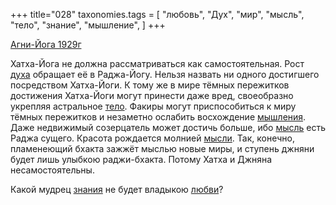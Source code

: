 +++
title="028"
taxonomies.tags = [
 "любовь",
 "Дух",
 "мир",
 "мысль",
 "тело",
 "знание",
 "мышление",
]
+++

[Агни-Йога 1929г](/agni/1929)

Хатха-Йога не должна рассматриваться как самостоятельная. Рост [духа](/tags/Дух) обращает её в Раджа-Йогу. Нельзя назвать ни одного достигшего посредством Хатха-Йоги. К тому же в мире тёмных пережитков достижения Хатха-Йоги могут принести даже вред, своеобразно укрепляя астральное [тело](/tags/тело). Факиры могут приспособиться к миру тёмных пережитков и незаметно ослабить восхождение [мышления](/tags/мышление). Даже недвижимый созерцатель может достичь больше, ибо [мысль](/tags/мысль) есть Раджа сущего. Красота рождается молнией [мысли](/tags/мысль). Так, конечно, пламенеющий бхакта зажжёт мыслью новые миры, и ступень джняни будет лишь улыбкою раджи-бхакта. Потому Хатха и Джняна несамостоятельны.   

Какой мудрец [знания](/tags/знание) не будет владыкою [любви](/tags/любовь)?
